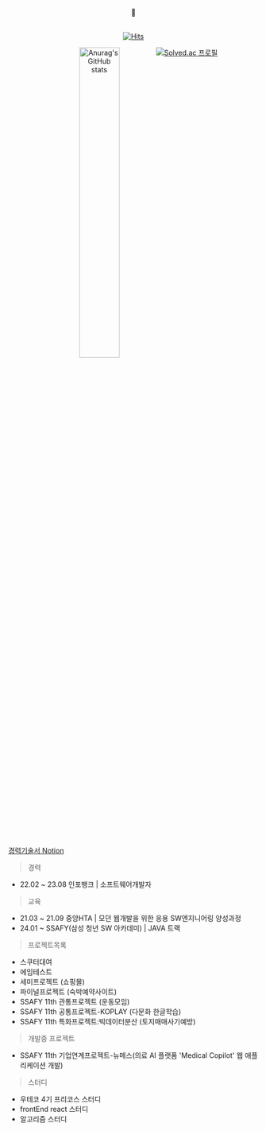 
<!---
- 👀 I’m interested in ...
- 🌱 I’m currently learning ...
- 💞️ I’m looking to collaborate on ...
- 📫 How to reach me ...
--->

  <div align=center>
	👋 
  <br>
  <br>
	  
[![Hits](https://hits.seeyoufarm.com/api/count/incr/badge.svg?url=https%3A%2F%2Fgithub.com%2Fjiyoung-Heo%2Fhit-counter&count_bg=%23282A36&title_bg=%23DD6387&icon=&icon_color=%23E7E7E7&title=hits&edge_flat=false)](https://hits.seeyoufarm.com)

<p align="center">
	<img src="https://github-readme-stats.vercel.app/api?username=jiyoung-Heo&&show_icons=true&theme=dracula" alt="Anurag's GitHub stats" style="vertical-align: top; margin-right: 10px; width: 40%" />
  <a href="https://solved.ac/g_z3ro">
    <img src="http://mazassumnida.wtf/api/v2/generate_badge?boj=g_z3ro" alt="Solved.ac 프로필"/>
  </a>
</p>
  
  <br> 
  </div>

  [경력기술서 Notion](https://gz3ro.notion.site/290959cc55fd453290d0125ae87470ce?pvs=4)

  > 경력
  - 22.02 ~ 23.08 인포뱅크 | 소프트웨어개발자
  
  > 교육
  - 21.03 ~ 21.09 중앙HTA | 모던 웹개발을 위한 응용 SW엔지니어링 양성과정
  - 24.01 ~ SSAFY(삼성 청년 SW 아카데미) | JAVA 트랙
  
  > 프로젝트목록
  - 스쿠터대여
  - 에임테스트
  - 세미프로젝트 (쇼핑몰)
  - 파이널프로젝트 (숙박예약사이트)
  - SSAFY 11th 관통프로젝트 (운동모임)
  - SSAFY 11th 공통프로젝트-KOPLAY (다문화 한글학습)
  - SSAFY 11th 특화프로젝트:빅데이터분산 (토지매매사기예방)

  > 개발중 프로젝트
  - SSAFY 11th 기업연계프로젝트-뉴메스(의료 AI 플랫폼 'Medical Copilot' 웹 애플리케이션 개발)

  > 스터디
  - 우테코 4기 프리코스 스터디
  - frontEnd react 스터디
  - 알고리즘 스터디

<!--
#282A36 : 드라큘라배경색
#DD6387 : 드라큘라 포인트색
-->


<!---
jiyoung-Heo/jiyoung-Heo is a ✨ special ✨ repository because its `README.md` (this file) appears on your GitHub profile.
You can click the Preview link to take a look at your changes.
--->
